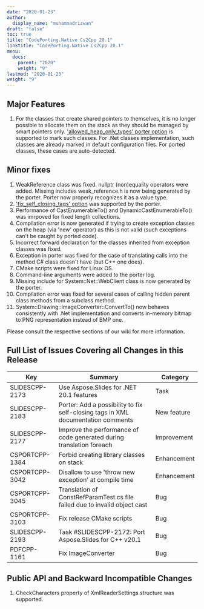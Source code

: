 ```yaml
---
date: "2020-01-23"
author:
  display_name: "muhammadrizwan"
draft: "false"
toc: true
title: "CodePorting.Native Cs2Cpp 20.1"
linktitle: "CodePorting.Native Cs2Cpp 20.1"
menu:
  docs:
    parent: "2020"
    weight: "9"
lastmod: "2020-01-23"
weight: "9"
---
```


## Major Features ##

1. For the classes that create shared pointers to themselves, it is no longer possible to allocate them on the stack as they should be managed by smart pointers only. ['allowed_heap_only_types' porter option](https://docs.codeporting.com/native/cs2cpp/developer-guide/codeporting-native-cs2cpp-configuration-file/configuration-file-nodes/#Hallowed_heap_only_types) is supported to mark such classes. For .Net classes implementation, such classes are already marked in default configuration files. For ported classes, these cases are auto-detected.

## Minor fixes ##

1. WeakReference class was fixed. nullptr (non)equality operators were added. Missing includes weak_reference.h is now being generated by the porter. Porter now properly recognizes it as a value type.
1. ['fix_self_closing_tags' option](https://docs.codeporting.com/native/cs2cpp/developer-guide/codeporting-native-cs2cpp-configuration-file/configuration-file-options/#Hfix_self_closing_tags) was supported by the porter.
1. Performance of CastEnumerableTo() and DynamicCastEnumerableTo() was imrpoved for fixed length collections.
1. Compilation error is now generated if trying to create exception classes on the heap (via 'new' operator) as this is not valid (such exceptions can't be caught by ported code).
1. Incorrect forward declaration for the classes inherited from exception classes was fixed.
1. Exception in porter was fixed for the case of translating calls into the method C# class doesn't have (but C++ one does).
1. CMake scripts were fixed for Linux OS.
1. Command-line arguments were added to the porter log.
1. Missing include for System::Net::WebClient class is now generated by the porter.
1. Compilation error was fixed for several cases of calling hidden parent class methods from a subclass method.
1. System::Drawing::ImageConverter::ConvertTo() now behaves consistently with .Net implementation and converts in-memory bitmap to PNG representation instead of BMP one.

Please consult the respective sections of our wiki for more information.

## Full List of Issues Covering all Changes in this Release ##

| Key | Summary | Category
---| ---|  ---|
|SLIDESCPP-2173|Use Aspose.Slides for .NET 20.1 features|Task
|SLIDESCPP-2183|Porter: Add a possibility to fix self-closing tags in XML documentation comments|New feature
|SLIDESCPP-2177|Improve the performance of code generated during translation foreach|Improvement
|CSPORTCPP-1384|Forbid creating library classes on stack|Enhancement
|CSPORTCPP-3042|Disallow to use 'throw new exception' at compile time|Enhancement
|CSPORTCPP-3045|Translation of ConstRefParamTest.cs file failed due to invalid object cast|Bug
|CSPORTCPP-3103|Fix release CMake scripts|Bug
|SLIDESCPP-2193|Task #SLIDESCPP-2172: Port Aspose.Slides for C++ v20.1|Bug
|PDFCPP-1161|Fix ImageConverter|Bug

## Public API and Backward Incompatible Changes ##

1. CheckCharacters property of XmlReaderSettings structure was supported.
